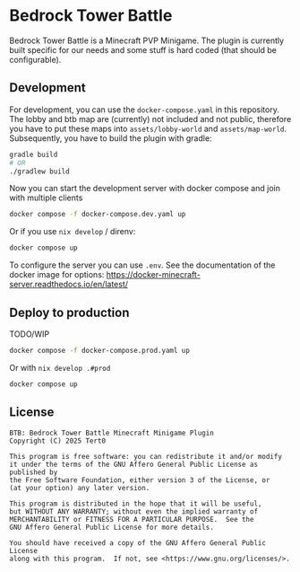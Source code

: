 # Bedrock Tower Battle
Bedrock Tower Battle is a Minecraft PVP Minigame.
The plugin is currently built specific for our needs and some stuff is hard coded (that should be configurable).
## Development
For development, you can use the `docker-compose.yaml` in this repository.
The lobby and btb map are (currently) not included and not public, therefore you have to put these maps into `assets/lobby-world` and `assets/map-world`.
Subsequently, you have to build the plugin with gradle:
```bash
gradle build
# OR
./gradlew build
```
Now you can start the development server with docker compose and join with multiple clients
```bash
docker compose -f docker-compose.dev.yaml up
```
Or if you use `nix develop` / direnv:
```bash
docker compose up
```
To configure the server you can use `.env`.
See the documentation of the docker image for options: https://docker-minecraft-server.readthedocs.io/en/latest/

## Deploy to production
TODO/WIP
```bash
docker compose -f docker-compose.prod.yaml up
```
Or with `nix develop .#prod`
```bash
docker compose up
```
## License
```
BTB: Bedrock Tower Battle Minecraft Minigame Plugin
Copyright (C) 2025 Tert0

This program is free software: you can redistribute it and/or modify
it under the terms of the GNU Affero General Public License as published by
the Free Software Foundation, either version 3 of the License, or
(at your option) any later version.

This program is distributed in the hope that it will be useful,
but WITHOUT ANY WARRANTY; without even the implied warranty of
MERCHANTABILITY or FITNESS FOR A PARTICULAR PURPOSE.  See the
GNU Affero General Public License for more details.

You should have received a copy of the GNU Affero General Public License
along with this program.  If not, see <https://www.gnu.org/licenses/>.
```